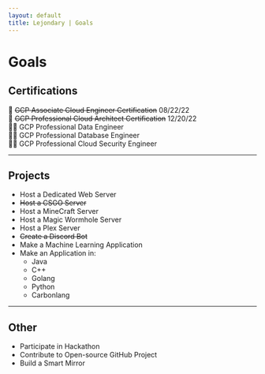 ```yaml
---
layout: default
title: Lejondary | Goals
---
```


# Goals

## Certifications

:medal_sports: ~~GCP Associate Cloud Engineer Certification~~ 08/22/22  
:medal_sports: ~~GCP Professional Cloud Architect Certification~~ 12/20/22  
:weight_lifting_man: GCP Professional Data Engineer  
:weight_lifting_man: GCP Professional Database Engineer  
:weight_lifting_man: GCP Professional Cloud Security Engineer  

---

## Projects

- Host a Dedicated Web Server
- ~~Host a CSGO Server~~  
- Host a MineCraft Server
- Host a Magic Wormhole Server
- Host a Plex Server
- ~~Create a Discord Bot~~
- Make a Machine Learning Application
- Make an Application in:
  - Java
  - C++
  - Golang
  - Python
  - Carbonlang

---

## Other

- Participate in Hackathon
- Contribute to Open-source GitHub Project
- Build a Smart Mirror
